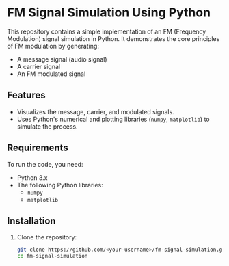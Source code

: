 # FM Signal Simulation Using Python

This repository contains a simple implementation of an FM (Frequency Modulation) signal simulation in Python. It demonstrates the core principles of FM modulation by generating:
- A message signal (audio signal)
- A carrier signal
- An FM modulated signal

## Features
- Visualizes the message, carrier, and modulated signals.
- Uses Python's numerical and plotting libraries (`numpy`, `matplotlib`) to simulate the process.

## Requirements
To run the code, you need:
- Python 3.x
- The following Python libraries:
  - `numpy`
  - `matplotlib`

## Installation
1. Clone the repository:
   ```bash
   git clone https://github.com/<your-username>/fm-signal-simulation.git
   cd fm-signal-simulation
